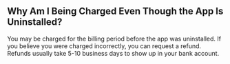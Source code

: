 ## Why Am I Being Charged Even Though the App Is Uninstalled?

You may be charged for the billing period before the app was uninstalled. If you believe you were charged incorrectly, you can request a refund. Refunds usually take 5-10 business days to show up in your bank account.
